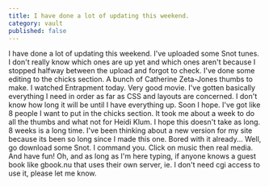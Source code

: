```yaml
---
title: I have done a lot of updating this weekend.
category: vault
published: false
---
```


I have done a lot of updating this weekend. I've uploaded some Snot tunes. I
don't really know which ones are up yet and which ones aren't because I
stopped halfway between the upload and forgot to check. I've done some editing
to the chicks section. A bunch of Catherine Zeta-Jones thumbs to make. I
watched Entrapment today. Very good movie. I've gotten basically everything I
need in order as far as CSS and layouts are concerned. I don't know how long
it will be until I have everything up. Soon I hope. I've got like 8 people I
want to put in the chicks section. It took me about a week to do all the
thumbs and what not for Heidi Klum. I hope this doesn't take as long. 8 weeks
is a long time. I've been thinking about a new version for my site because its
been so long since I made this one. Bored with it already... Well, go download
some Snot. I command you. Click on music then real media. And have fun! Oh,
and as long as I'm here typing, if anyone knows a guest book like gbook.nu
that uses their own server, ie. I don't need cgi access to use it, please let
me know.
